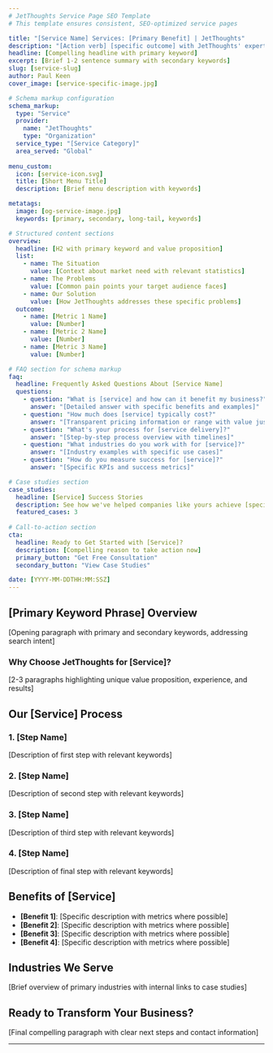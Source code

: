 ```yaml
---
# JetThoughts Service Page SEO Template
# This template ensures consistent, SEO-optimized service pages

title: "[Service Name] Services: [Primary Benefit] | JetThoughts"
description: "[Action verb] [specific outcome] with JetThoughts' expert [service name]. [Unique value proposition with numbers/proof]. [Authority indicator]. [Clear CTA]. Contact us today!"
headline: [Compelling headline with primary keyword]
excerpt: [Brief 1-2 sentence summary with secondary keywords]
slug: [service-slug]
author: Paul Keen
cover_image: [service-specific-image.jpg]

# Schema markup configuration
schema_markup:
  type: "Service"
  provider:
    name: "JetThoughts"
    type: "Organization"
  service_type: "[Service Category]"
  area_served: "Global"
  
menu_custom:
  icon: [service-icon.svg]
  title: [Short Menu Title]
  description: [Brief menu description with keywords]

metatags:
  image: [og-service-image.jpg]
  keywords: [primary, secondary, long-tail, keywords]

# Structured content sections
overview:
  headline: [H2 with primary keyword and value proposition]
  list:
    - name: The Situation
      value: [Context about market need with relevant statistics]
    - name: The Problems
      value: [Common pain points your target audience faces]
    - name: Our Solution
      value: [How JetThoughts addresses these specific problems]
  outcome:
    - name: [Metric 1 Name]
      value: [Number]
    - name: [Metric 2 Name]
      value: [Number]
    - name: [Metric 3 Name]
      value: [Number]

# FAQ section for schema markup
faq:
  headline: Frequently Asked Questions About [Service Name]
  questions:
    - question: "What is [service] and how can it benefit my business?"
      answer: "[Detailed answer with specific benefits and examples]"
    - question: "How much does [service] typically cost?"
      answer: "[Transparent pricing information or range with value justification]"
    - question: "What's your process for [service delivery]?"
      answer: "[Step-by-step process overview with timelines]"
    - question: "What industries do you work with for [service]?"
      answer: "[Industry examples with specific use cases]"
    - question: "How do you measure success for [service]?"
      answer: "[Specific KPIs and success metrics]"

# Case studies section
case_studies:
  headline: [Service] Success Stories
  description: See how we've helped companies like yours achieve [specific results]
  featured_cases: 3
  
# Call-to-action section
cta:
  headline: Ready to Get Started with [Service]?
  description: [Compelling reason to take action now]
  primary_button: "Get Free Consultation"
  secondary_button: "View Case Studies"

date: [YYYY-MM-DDTHH:MM:SSZ]
---
```


## [Primary Keyword Phrase] Overview

[Opening paragraph with primary and secondary keywords, addressing search intent]

### Why Choose JetThoughts for [Service]?

[2-3 paragraphs highlighting unique value proposition, experience, and results]

## Our [Service] Process

### 1. [Step Name]

[Description of first step with relevant keywords]

### 2. [Step Name]  

[Description of second step with relevant keywords]

### 3. [Step Name]

[Description of third step with relevant keywords]

### 4. [Step Name]

[Description of final step with relevant keywords]

## Benefits of [Service]

- **[Benefit 1]**: [Specific description with metrics where possible]
- **[Benefit 2]**: [Specific description with metrics where possible]  
- **[Benefit 3]**: [Specific description with metrics where possible]
- **[Benefit 4]**: [Specific description with metrics where possible]

## Industries We Serve

[Brief overview of primary industries with internal links to case studies]

## Ready to Transform Your Business?

[Final compelling paragraph with clear next steps and contact information]

---

<!-- SEO Notes for Content Writers:
1. Target keyword density: 1-2% for primary keyword
2. Include semantic keywords naturally throughout
3. Add internal links to related blog posts and case studies
4. Use location-based keywords where relevant
5. Include power words in headlines (transform, optimize, accelerate, etc.)
6. Add testimonial quotes where space allows
7. Keep sentences under 20 words for readability
8. Use transition words for better flow
9. Include specific numbers and statistics
10. End with clear call-to-action
-->